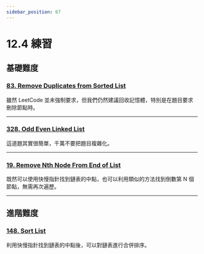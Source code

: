 ```yaml
---
sidebar_position: 67
---
```


# 12.4 練習

## 基礎難度

### [83. Remove Duplicates from Sorted List](https://leetcode.com/problems/remove-duplicates-from-sorted-list/)

雖然 LeetCode 並未強制要求，但我們仍然建議回收記憶體，特別是在題目要求刪除節點時。

---

### [328. Odd Even Linked List](https://leetcode.com/problems/odd-even-linked-list/)

這道題其實很簡單，千萬不要把題目複雜化。

---

### [19. Remove Nth Node From End of List](https://leetcode.com/problems/remove-nth-node-from-end-of-list/)

既然可以使用快慢指針找到鏈表的中點，也可以利用類似的方法找到倒數第 N 個節點，無需再次遍歷。

---

## 進階難度

### [148. Sort List](https://leetcode.com/problems/sort-list/)

利用快慢指針找到鏈表的中點後，可以對鏈表進行合併排序。